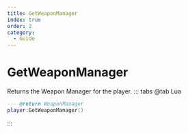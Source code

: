 ```yaml
---
title: GetWeaponManager
index: true
order: 2
category:
  - Guide
---
```


# GetWeaponManager
Returns the Weapon Manager for the player.
::: tabs
@tab Lua
```lua
--- @return WeaponManager
player:GetWeaponManager()
```

:::